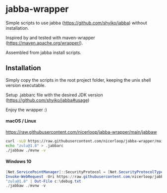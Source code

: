 # jabba-wrapper

Simple scripts to use jabba (https://github.com/shyiko/jabba) without installation.

Inspired by and tested with maven-wrapper (https://maven.apache.org/wrapper/).

Assembled from jabba install scripts.

## Installation

Simply copy the scripts in the root project folder, keeping the unix shell version executable.

Setup .jabbarc file with the desired JDK version (https://github.com/shyiko/jabba#usage)

Enjoy the wrapper :)

#### macOS / Linux

https://raw.githubusercontent.com/nicerloop/jabba-wrapper/main/jabbaw


```sh
curl -sLO https://raw.githubusercontent.com/nicerloop/jabba-wrapper/main/jabbaw && chmod +x jabbaw
echo "zulu@1.8" > .jabbarc
./jabbaw ./mvnw -v
```

#### Windows 10

```powershell
[Net.ServicePointManager]::SecurityProtocol = [Net.SecurityProtocolType]::Tls12
Invoke-WebRequest -Uri https://raw.githubusercontent.com/nicerloop/jabba-wrapper/main/jabbaw.ps1 -OutFile ./jabbaw.ps1
"zulu@1.8" | Out-File c:\debug.txt
./jabbaw ./mvnw -v
```
